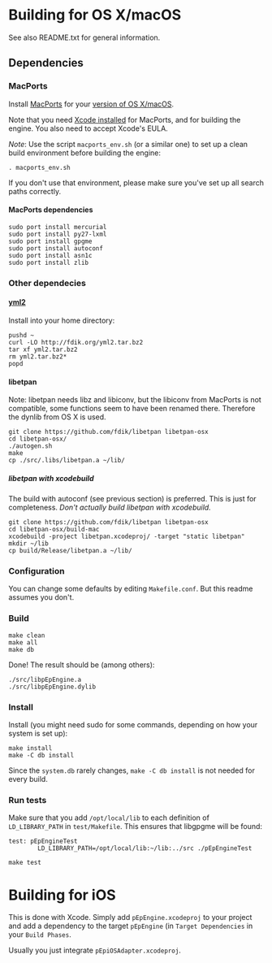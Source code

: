 # Building for OS X/macOS

See also README.txt for general information.

## Dependencies

### MacPorts

Install [MacPorts](https://www.macports.org/) for your
[version of OS X/macOS](https://www.macports.org/install.php).

Note that you need [Xcode installed](https://www.macports.org/install.php)
for MacPorts, and for building the engine. You also need to accept Xcode's EULA.

*Note*: Use the script `macports_env.sh` (or a similar one) to set up a clean build environment
before building the engine:

```
. macports_env.sh
```

If you don't use that environment, please make sure you've set up all search paths correctly.

#### MacPorts dependencies

```
sudo port install mercurial
sudo port install py27-lxml
sudo port install gpgme
sudo port install autoconf
sudo port install asn1c
sudo port install zlib
```

### Other dependecies

#### [yml2](https://fdik.org/yml/toolchain)

Install into your home directory:

```
pushd ~
curl -LO http://fdik.org/yml2.tar.bz2
tar xf yml2.tar.bz2
rm yml2.tar.bz2*
popd
```

#### libetpan

Note: libetpan needs libz and libiconv, but the libiconv from MacPorts is not compatible, some
functions seem to have been renamed there. Therefore the dynlib from OS X is used.

```
git clone https://github.com/fdik/libetpan libetpan-osx
cd libetpan-osx/
./autogen.sh
make
cp ./src/.libs/libetpan.a ~/lib/
```

##### libetpan with xcodebuild

The build with autoconf (see previous section) is preferred. This is just for completeness.
*Don't actually build libetpan with xcodebuild.*

```
git clone https://github.com/fdik/libetpan libetpan-osx
cd libetpan-osx/build-mac
xcodebuild -project libetpan.xcodeproj/ -target "static libetpan"
mkdir ~/lib
cp build/Release/libetpan.a ~/lib/
```

### Configuration

You can change some defaults by editing `Makefile.conf`. But this readme assumes you don't.

### Build

```
make clean
make all
make db
```

Done! The result should be (among others):

```
./src/libpEpEngine.a
./src/libpEpEngine.dylib
```

### Install

Install (you might need sudo for some commands, depending on how your system is set up):

```
make install
make -C db install
```

Since the `system.db` rarely changes, `make -C db install` is not needed for every build.

### Run tests

Make sure that you add `/opt/local/lib` to each definition of `LD_LIBRARY_PATH`
in `test/Makefile`. This ensures that libgpgme will be found:

```
test: pEpEngineTest
        LD_LIBRARY_PATH=/opt/local/lib:~/lib:../src ./pEpEngineTest
```

```
make test
```

# Building for iOS

This is done with Xcode. Simply add `pEpEngine.xcodeproj` to
your project and add a dependency to the target `pEpEngine`
(in `Target Dependencies` in your `Build Phases`.

Usually you just integrate `pEpiOSAdapter.xcodeproj`.
